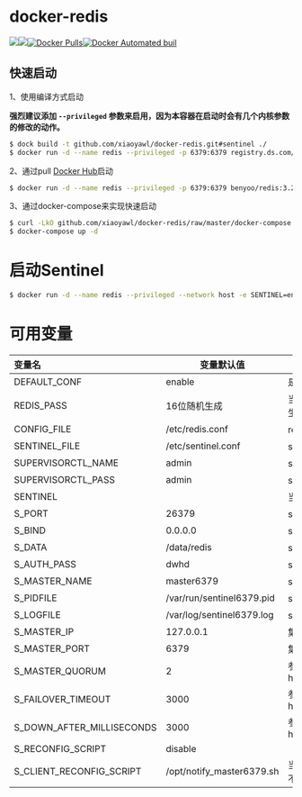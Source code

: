 # docker-redis
[![](https://images.microbadger.com/badges/image/benyoo/redis.svg)](http://microbadger.com/images/benyoo/redis "Get your own image badge on microbadger.com")[![](https://images.microbadger.com/badges/version/benyoo/redis.svg)](http://microbadger.com/images/benyoo/redis "Get your own version badge on microbadger.com")[![Docker Pulls](https://img.shields.io/docker/pulls/benyoo/redis.svg?maxAge=2592000)](https://hub.docker.com/r/benyoo/redis/)[![Docker Automated buil](https://img.shields.io/docker/automated/benyoo/redis.svg?maxAge=2592000)](https://hub.docker.com/r/benyoo/redis/)

## 快速启动

1、使用编译方式启动

**强烈建议添加 `--privileged` 参数来启用，因为本容器在启动时会有几个内核参数的修改的动作。**

```bash
$ dock build -t github.com/xiaoyawl/docker-redis.git#sentinel ./
$ docker run -d --name redis --privileged -p 6379:6379 registry.ds.com/benyoo/redis:3.2.5
```

2、通过pull [Docker Hub](https://hub.docker.com/r/benyoo/redis/)启动
```bash
$ docker run -d --name redis --privileged -p 6379:6379 benyoo/redis:3.2.5
```

3、通过docker-compose来实现快速启动
```bash
$ curl -LkO github.com/xiaoyawl/docker-redis/raw/master/docker-compose.yml
$ docker-compose up -d
```



# 启动Sentinel

```bash
$ docker run -d --name redis --privileged --network host -e SENTINEL=enable benyoo/redis:3.2.5-sentinel
```



# 可用变量

| 变量名                       | 变量默认值                     | 说明                                       |
| :------------------------ | ------------------------- | ---------------------------------------- |
| DEFAULT_CONF              | enable                    | 是否试用容器的默认配置文件                            |
| REDIS_PASS                | 16位随机生成                   | 当DEFAULT_CONF为非enable值时，此值不生效            |
| CONFIG_FILE               | /etc/redis.conf           | redis配置文件路径                              |
| SENTINEL_FILE             | /etc/sentinel.conf        | sentinel配置文件路径                           |
| SUPERVISORCTL_NAME        | admin                     | supervisorctl用户名                         |
| SUPERVISORCTL_PASS        | admin                     | supervisorctl密码                          |
| SENTINEL                  |                           | 当变量值为enable时则启动Sentinel                  |
| S_PORT                    | 26379                     | sentinel监听端口                             |
| S_BIND                    | 0.0.0.0                   | sentinel监听地址                             |
| S_DATA                    | /data/redis               | sentinel数据路径                             |
| S_AUTH_PASS               | dwhd                      | sentinel密码                               |
| S_MASTER_NAME             | master6379                | sentinel定义集群名称                           |
| S_PIDFILE                 | /var/run/sentinel6379.pid | sentinelPID文件路径                          |
| S_LOGFILE                 | /var/log/sentinel6379.log | sentinel日志文件路径                           |
| S_MASTER_IP               | 127.0.0.1                 | 集群master地址                               |
| S_MASTER_PORT             | 6379                      | 集群master端口                               |
| S_MASTER_QUORUM           | 2                         | 参见http://redisdoc.com/topic/sentinel.html#id4 |
| S_FAILOVER_TIMEOUT        | 3000                      | 参见http://redisdoc.com/topic/sentinel.html#id4 |
| S_DOWN_AFTER_MILLISECONDS | 3000                      | 参见http://redisdoc.com/topic/sentinel.html#id4 |
| S_RECONFIG_SCRIPT         | disable                   |                                          |
| S_CLIENT_RECONFIG_SCRIPT  | /opt/notify_master6379.sh | 当S_RECONFIG_SCRIPT值为disable时此值不生效        |
